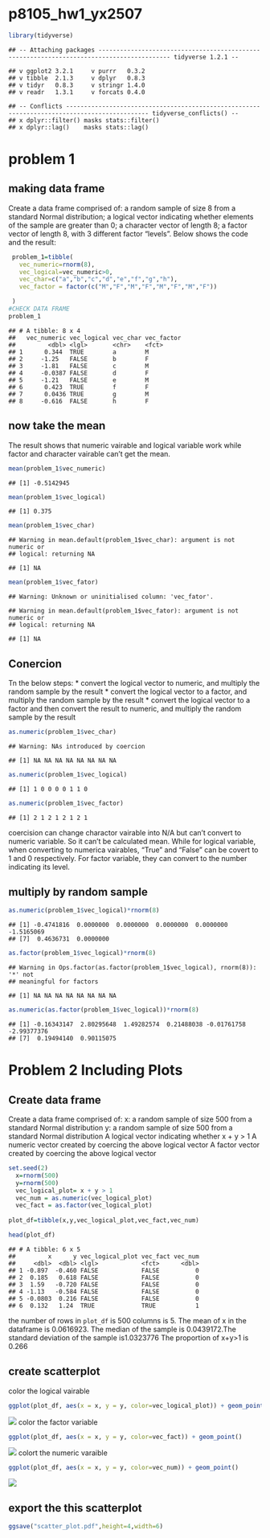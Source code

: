p8105\_hw1\_yx2507
================

``` r
library(tidyverse)
```

    ## -- Attaching packages ------------------------------------------------------------------------------------------ tidyverse 1.2.1 --

    ## v ggplot2 3.2.1     v purrr   0.3.2
    ## v tibble  2.1.3     v dplyr   0.8.3
    ## v tidyr   0.8.3     v stringr 1.4.0
    ## v readr   1.3.1     v forcats 0.4.0

    ## -- Conflicts --------------------------------------------------------------------------------------------- tidyverse_conflicts() --
    ## x dplyr::filter() masks stats::filter()
    ## x dplyr::lag()    masks stats::lag()

# problem 1

## making data frame

Create a data frame comprised of: a random sample of size 8 from a
standard Normal distribution; a logical vector indicating whether
elements of the sample are greater than 0; a character vector of length
8; a factor vector of length 8, with 3 different factor “levels”. Below
shows the code and the result:

``` r
 problem_1=tibble(
   vec_numeric=rnorm(8),
   vec_logical=vec_numeric>0,
   vec_char=c("a","b","c","d","e","f","g","h"),
   vec_factor = factor(c("M","F","M","F","M","F","M","F"))

 ) 
#CHECK DATA FRAME
problem_1
```

    ## # A tibble: 8 x 4
    ##   vec_numeric vec_logical vec_char vec_factor
    ##         <dbl> <lgl>       <chr>    <fct>     
    ## 1      0.344  TRUE        a        M         
    ## 2     -1.25   FALSE       b        F         
    ## 3     -1.81   FALSE       c        M         
    ## 4     -0.0387 FALSE       d        F         
    ## 5     -1.21   FALSE       e        M         
    ## 6      0.423  TRUE        f        F         
    ## 7      0.0436 TRUE        g        M         
    ## 8     -0.616  FALSE       h        F

## now take the mean

The result shows that numeric vairable and logical variable work while
factor and character vairable can’t get the
    mean.

``` r
mean(problem_1$vec_numeric)
```

    ## [1] -0.5142945

``` r
mean(problem_1$vec_logical)
```

    ## [1] 0.375

``` r
mean(problem_1$vec_char)
```

    ## Warning in mean.default(problem_1$vec_char): argument is not numeric or
    ## logical: returning NA

    ## [1] NA

``` r
mean(problem_1$vec_fator)
```

    ## Warning: Unknown or uninitialised column: 'vec_fator'.

    ## Warning in mean.default(problem_1$vec_fator): argument is not numeric or
    ## logical: returning NA

    ## [1] NA

## Conercion

Tn the below steps: \* convert the logical vector to numeric, and
multiply the random sample by the result \* convert the logical vector
to a factor, and multiply the random sample by the result \* convert the
logical vector to a factor and then convert the result to numeric, and
multiply the random sample by the result

``` r
as.numeric(problem_1$vec_char)
```

    ## Warning: NAs introduced by coercion

    ## [1] NA NA NA NA NA NA NA NA

``` r
as.numeric(problem_1$vec_logical)
```

    ## [1] 1 0 0 0 0 1 1 0

``` r
as.numeric(problem_1$vec_factor)
```

    ## [1] 2 1 2 1 2 1 2 1

coercision can change charactor vairable into N/A but can’t convert to
numeric variable. So it can’t be calculated mean. While for logical
variable, when converting to numerica vairables, “True” and “False” can
be covert to 1 and 0 respectively. For factor variable, they can convert
to the number indicating its
    level.

## multiply by random sample

``` r
as.numeric(problem_1$vec_logical)*rnorm(8)
```

    ## [1] -0.4741816  0.0000000  0.0000000  0.0000000  0.0000000 -1.5165069
    ## [7]  0.4636731  0.0000000

``` r
as.factor(problem_1$vec_logical)*rnorm(8)
```

    ## Warning in Ops.factor(as.factor(problem_1$vec_logical), rnorm(8)): '*' not
    ## meaningful for factors

    ## [1] NA NA NA NA NA NA NA NA

``` r
as.numeric(as.factor(problem_1$vec_logical))*rnorm(8)
```

    ## [1] -0.16343147  2.80295648  1.49282574  0.21488038 -0.01761758 -2.99377376
    ## [7]  0.19494140  0.90115075

# Problem 2 Including Plots

## Create data frame

Create a data frame comprised of: x: a random sample of size 500 from a
standard Normal distribution y: a random sample of size 500 from a
standard Normal distribution A logical vector indicating whether x + y
\> 1 A numeric vector created by coercing the above logical vector A
factor vector created by coercing the above logical vector

``` r
set.seed(2)
  x=rnorm(500)
  y=rnorm(500)
  vec_logical_plot= x + y > 1
  vec_num = as.numeric(vec_logical_plot)
  vec_fact = as.factor(vec_logical_plot)
  
plot_df=tibble(x,y,vec_logical_plot,vec_fact,vec_num)

head(plot_df)
```

    ## # A tibble: 6 x 5
    ##         x      y vec_logical_plot vec_fact vec_num
    ##     <dbl>  <dbl> <lgl>            <fct>      <dbl>
    ## 1 -0.897  -0.460 FALSE            FALSE          0
    ## 2  0.185   0.618 FALSE            FALSE          0
    ## 3  1.59   -0.720 FALSE            FALSE          0
    ## 4 -1.13   -0.584 FALSE            FALSE          0
    ## 5 -0.0803  0.216 FALSE            FALSE          0
    ## 6  0.132   1.24  TRUE             TRUE           1

the number of rows in `plot_df` is 500 columns is 5. The mean of x in
the dataframe is 0.0616923. The median of the sample is 0.0439172.The
standard deviation of the sample is1.0323776 The proportion of x+y\>1 is
0.266

## create scatterplot

color the logical
vairable

``` r
ggplot(plot_df, aes(x = x, y = y, color=vec_logical_plot)) + geom_point()
```

![](p8105_hw1_yx2507_files/figure-gfm/unnamed-chunk-10-1.png)<!-- -->
color the factor variable

``` r
ggplot(plot_df, aes(x = x, y = y, color=vec_fact)) + geom_point()
```

![](p8105_hw1_yx2507_files/figure-gfm/unnamed-chunk-11-1.png)<!-- -->
colort the numeric varaible

``` r
ggplot(plot_df, aes(x = x, y = y, color=vec_num)) + geom_point()
```

![](p8105_hw1_yx2507_files/figure-gfm/unnamed-chunk-12-1.png)<!-- -->

## export the this scatterplot

``` r
ggsave("scatter_plot.pdf",height=4,width=6)
```
